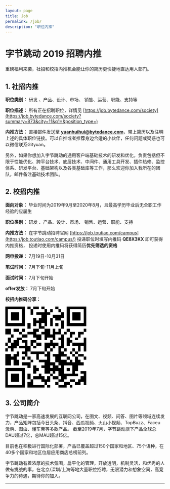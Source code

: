 ```yaml
---
layout: page
title: Job
permalink: /job/
description: "职位内推"
---
```



# 字节跳动 2019 招聘内推

重磅福利来袭，社招和校招内推机会能让你的简历更快捷地直达用人部门。

## 1. 社招内推

**职位类别：**
研发 、产品、设计、市场、 销售、运营、职能、支持等

**职位描述：**
所有正在招聘职位，详情见 [https://job.bytedance.com/society](https://job.bytedance.com/society?summary=873&city=11&q1=&position_type=)

**内推方法：**
直接邮件发送至 **yuanhuihui@bytedance.com**，带上简历以及注明上述的具体职位链接。可以自推或者推荐身边合适的小伙伴，任何问题或疑惑也可以微信联系Gityuan。

另外，如果你想加入字节跳动的通用客户端基础技术的研发和优化，负责包括但不限于性能优化、跨平台技术、底层技术、中间件、通用工具开发、插件热修、监控体系、研发平台、基础架构以及各类基础库等工作，那么欢迎你加入我所在的团队，邮件备注基础技术团队。

## 2. 校招内推

**面向对象：**
毕业时间为2019年9月至2020年8月，且最高学历毕业后无全职工作经验的应届生

**职位类别：**
研发 、产品、设计、市场、 销售、运营、职能、支持

**内推方法：**
在字节跳动招聘官网 [https://job.toutiao.com/campus](https://job.toutiao.com/campus/) 投递职位时填写内推码 **QE8X3KX** 即可获得内推资格，
投递时使用内推码将获得简历**优先筛选的资格**

**网申投递：**
7月19日-10月31日

**笔试时间：**
7月下旬-11月上旬

**面试时间：**
7月下旬开始

**offer发放：**
7月下旬开始

**校招内推码分享：**

![bytedance_neitui](/img/job/bytedance_neitui.png)

## 3. 公司简介

字节跳动是一家高速发展的互联网公司，在图文、视频、问答、图片等领域连续发力，产品矩阵包括今日头条、抖音、西瓜视频、火山小视频、TopBuzz、Faceu激萌、图虫、懂车帝等多款产品。 截至2019年7月，字节跳动旗下产品全球总DAU超过7亿，总MAU超过15亿。

目前也在积极进行国际化部署，产品已覆盖超过150个国家和地区、75个语种，在40多个国家和地区位居应用商店总榜前列。

字节跳动有着浓厚的技术氛围，扁平化的管理，开放透明，机制灵活，和优秀的人做有挑战的事，在北京/深圳/上海等地大量职位招聘，无限潜力和想象空间，高竞争力的待遇，期待你的加入。

---
